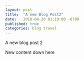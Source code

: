 ```yaml
---
layout: post
title:  "A new Blog Post2"
date:   2018-04-20 01:10:00 -0700
published: true
categories: blog travel 
---
```

A new blog post 2
<!--more-->
<p>New content down here</p>
